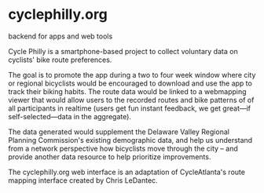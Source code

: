 cyclephilly.org
===============

backend for apps and web tools

Cycle Philly is a smartphone-based project to collect voluntary data on cyclists' bike route preferences.

The goal is to promote the app during a two to four week window where city or regional bicyclists would be encouraged to download and use the app to track their biking habits. The route data would be linked to a webmapping viewer that would allow users to the recorded routes and bike patterns of of all participants in realtime (users get fun instant feedback, we get great—if self-selected—data in the aggregate).

The data generated would supplement the Delaware Valley Regional Planning Commission's existing demographic data, and help us understand from a network perspective how bicyclists move through the city – and provide another data resource to help prioritize improvements.

The cyclephilly.org web interface is an adaptation of CycleAtlanta's route mapping interface created by Chris LeDantec.
